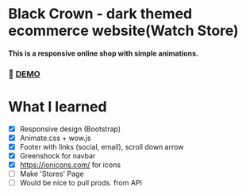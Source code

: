 # Black Crown - dark themed ecommerce website(Watch Store)
#### This is a responsive online shop with simple animations.

### :rocket: [DEMO](https://blackcrownwatches.netlify.com/)

# What I learned

 * [x] Responsive design (Bootstrap)
 * [x] Animate.css + wow.js 
 * [x] Footer with links (social, email), scroll down arrow
 * [x] Greenshock for navbar 
 * [x] https://ionicons.com/ for icons
 * [ ] Make 'Stores' Page
 * [ ] Would be nice to pull prods. from API
